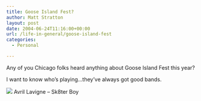 ```yaml
---
title: Goose Island Fest?
author: Matt Stratton
layout: post
date: 2004-06-24T11:16:00+00:00
url: /life-in-general/goose-island-fest
categories:
  - Personal

---
```

Any of you Chicago folks heard anything about Goose Island Fest this year?

I want to know who&#8217;s playing&#8230;they&#8217;ve always got good bands.

[![][1]][2] Avril Lavigne &#8211; Sk8ter Boy</span>

 [1]: http://ax.phobos.apple.com.edgesuite.net/images/iTunes.gif
 [2]: http://www.itunes.com